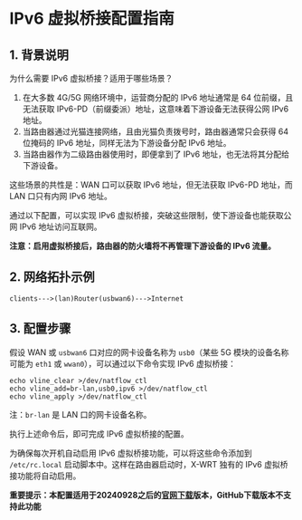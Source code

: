 # IPv6 虚拟桥接配置指南

## 1. 背景说明
为什么需要 IPv6 虚拟桥接？适用于哪些场景？

1. 在大多数 4G/5G 网络环境中，运营商分配的 IPv6 地址通常是 64 位前缀，且无法获取 IPv6-PD（前缀委派）地址，这意味着下游设备无法获得公网 IPv6 地址。
2. 当路由器通过光猫连接网络，且由光猫负责拨号时，路由器通常只会获得 64 位掩码的 IPv6 地址，同样无法为下游设备分配 IPv6 地址。
3. 当路由器作为二级路由器使用时，即便拿到了 IPv6 地址，也无法将其分配给下游设备。

这些场景的共性是：WAN 口可以获取 IPv6 地址，但无法获取 IPv6-PD 地址，而 LAN 口只有内网 IPv6 地址。

通过以下配置，可以实现 IPv6 虚拟桥接，突破这些限制，使下游设备也能获取公网 IPv6 地址访问互联网。

**注意：启用虚拟桥接后，路由器的防火墙将不再管理下游设备的 IPv6 流量。**

## 2. 网络拓扑示例
```
clients--->(lan)Router(usbwan6)--->Internet
```

## 3. 配置步骤
假设 WAN 或 `usbwan6` 口对应的网卡设备名称为 `usb0`（某些 5G 模块的设备名称可能为 `eth1` 或 `wwan0`），可以通过以下命令实现 IPv6 虚拟桥接：
```
echo vline_clear >/dev/natflow_ctl
echo vline_add=br-lan,usb0,ipv6 >/dev/natflow_ctl
echo vline_apply >/dev/natflow_ctl
```
注：`br-lan` 是 LAN 口的网卡设备名称。

执行上述命令后，即可完成 IPv6 虚拟桥接的配置。

为确保每次开机自动启用 IPv6 虚拟桥接功能，可以将这些命令添加到 `/etc/rc.local` 启动脚本中。这样在路由器启动时，X-WRT 独有的 IPv6 虚拟桥接功能将自动启用。

**重要提示：本配置适用于20240928之后的[官网下载](https://downloads.x-wrt.com/rom/)版本，GitHub下载版本不支持此功能**
